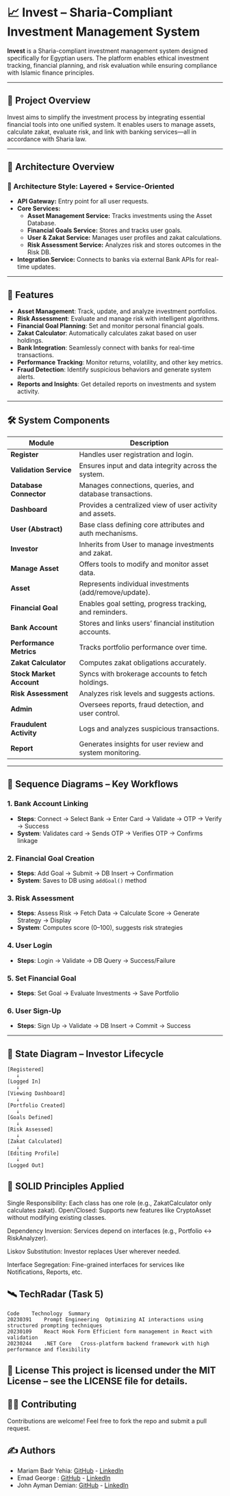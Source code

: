 # 📈 Invest – Sharia-Compliant Investment Management System

**Invest** is a Sharia-compliant investment management system designed specifically for Egyptian users. The platform enables ethical investment tracking, financial planning, and risk evaluation while ensuring compliance with Islamic finance principles.

---

## 🧾 Project Overview

Invest aims to simplify the investment process by integrating essential financial tools into one unified system. It enables users to manage assets, calculate zakat, evaluate risk, and link with banking services—all in accordance with Sharia law.

---

## 🧱 Architecture Overview

### 🔷 Architecture Style: Layered + Service-Oriented

- **API Gateway:** Entry point for all user requests.
- **Core Services:**
  - **Asset Management Service:** Tracks investments using the Asset Database.
  - **Financial Goals Service:** Stores and tracks user goals.
  - **User & Zakat Service:** Manages user profiles and zakat calculations.
  - **Risk Assessment Service:** Analyzes risk and stores outcomes in the Risk DB.
- **Integration Service:** Connects to banks via external Bank APIs for real-time updates.

---


## 🎯 Features

- **Asset Management**: Track, update, and analyze investment portfolios.
- **Risk Assessment**: Evaluate and manage risk with intelligent algorithms.
- **Financial Goal Planning**: Set and monitor personal financial goals.
- **Zakat Calculator**: Automatically calculates zakat based on user holdings.
- **Bank Integration**: Seamlessly connect with banks for real-time transactions.
- **Performance Tracking**: Monitor returns, volatility, and other key metrics.
- **Fraud Detection**: Identify suspicious behaviors and generate system alerts.
- **Reports and Insights**: Get detailed reports on investments and system activity.

---

## 🛠 System Components

| Module | Description |
|--------|-------------|
| **Register** | Handles user registration and login. |
| **Validation Service** | Ensures input and data integrity across the system. |
| **Database Connector** | Manages connections, queries, and database transactions. |
| **Dashboard** | Provides a centralized view of user activity and assets. |
| **User (Abstract)** | Base class defining core attributes and auth mechanisms. |
| **Investor** | Inherits from User to manage investments and zakat. |
| **Manage Asset** | Offers tools to modify and monitor asset data. |
| **Asset** | Represents individual investments (add/remove/update). |
| **Financial Goal** | Enables goal setting, progress tracking, and reminders. |
| **Bank Account** | Stores and links users’ financial institution accounts. |
| **Performance Metrics** | Tracks portfolio performance over time. |
| **Zakat Calculator** | Computes zakat obligations accurately. |
| **Stock Market Account** | Syncs with brokerage accounts to fetch holdings. |
| **Risk Assessment** | Analyzes risk levels and suggests actions. |
| **Admin** | Oversees reports, fraud detection, and user control. |
| **Fraudulent Activity** | Logs and analyzes suspicious transactions. |
| **Report** | Generates insights for user review and system monitoring. |

---

## 🔁 Sequence Diagrams – Key Workflows

### 1. Bank Account Linking
- **Steps**: Connect → Select Bank → Enter Card → Validate → OTP → Verify → Success  
- **System**: Validates card → Sends OTP → Verifies OTP → Confirms linkage

### 2. Financial Goal Creation
- **Steps**: Add Goal → Submit → DB Insert → Confirmation  
- **System**: Saves to DB using `addGoal()` method

### 3. Risk Assessment
- **Steps**: Assess Risk → Fetch Data → Calculate Score → Generate Strategy → Display  
- **System**: Computes score (0–100), suggests risk strategies

### 4. User Login
- **Steps**: Login → Validate → DB Query → Success/Failure

### 5. Set Financial Goal
- **Steps**: Set Goal → Evaluate Investments → Save Portfolio

### 6. User Sign-Up
- **Steps**: Sign Up → Validate → DB Insert → Commit → Success

---

## 🔄 State Diagram – Investor Lifecycle

```plaintext
[Registered] 
   ↓ 
[Logged In] 
   ↓ 
[Viewing Dashboard] 
   ↓ 
[Portfolio Created] 
   ↓ 
[Goals Defined] 
   ↓ 
[Risk Assessed] 
   ↓ 
[Zakat Calculated] 
   ↓ 
[Editing Profile] 
   ↓ 
[Logged Out]

```
## 🧠 SOLID Principles Applied
Single Responsibility: Each class has one role (e.g., ZakatCalculator only calculates zakat).
Open/Closed: Supports new features like CryptoAsset without modifying existing classes.

Dependency Inversion: Services depend on interfaces (e.g., Portfolio ↔ RiskAnalyzer).

Liskov Substitution: Investor replaces User wherever needed.

Interface Segregation: Fine-grained interfaces for services like Notifications, Reports, etc.

## 🛰 TechRadar (Task 5)
```
Code	Technology	Summary
20230391	Prompt Engineering	Optimizing AI interactions using structured prompting techniques
20230109	React Hook Form	Efficient form management in React with validation
20230244	.NET Core	Cross-platform backend framework with high performance and flexibility
```
📄 License
This project is licensed under the MIT License – see the LICENSE file for details.
 ---
## 👨‍💻 Contributing
Contributions are welcome! Feel free to fork the repo and submit a pull request.

## ✍️ Authors
- Mariam Badr Yehia: [GitHub](https://github.com/Mariam-Badr-MB) - [LinkedIn](https://www.linkedin.com/in/mariambadr13/)
- Emad George :  [GitHub]() - [LinkedIn]()
- John Ayman Demian:  [GitHub](https://github.com/Johnayman1) - [LinkedIn](https://www.linkedin.com/in/john-ayman-aa30842b7/)




